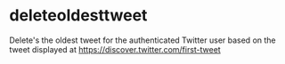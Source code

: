 # deleteoldesttweet
Delete's the oldest tweet for the authenticated Twitter user based on the tweet displayed at https://discover.twitter.com/first-tweet
